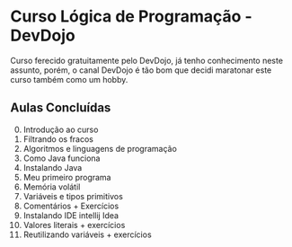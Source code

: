 # Curso Lógica de Programação - DevDojo

Curso ferecido gratuitamente pelo DevDojo, já tenho conhecimento neste assunto, porém, o canal DevDojo é tão bom que decidi maratonar este curso também como um hobby.

## Aulas Concluídas

0. Introdução ao curso
1. Filtrando os fracos
2. Algoritmos e linguagens de programação
3. Como Java funciona
4. Instalando Java
5. Meu primeiro programa
6. Memória volátil
7. Variáveis e tipos primitivos 
8. Comentários + Exercícios
9. Instalando IDE intellij Idea
10. Valores literais + exercícios
11. Reutilizando variáveis + exercícios

